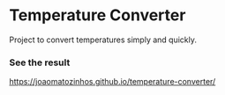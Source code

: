 # Temperature Converter
Project to convert temperatures simply and quickly.

### See the result
https://joaomatozinhos.github.io/temperature-converter/
